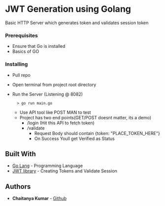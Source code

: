 # JWT Generation using Golang

Basic HTTP Server which generates token and validates session token

### Prerequisites
 - Ensure that Go is installed
 - Basics of GO

### Installing
- Pull repo
- Open terminal from project root directory
- Run the Server (Listening @ 8082)

        > go run main.go
    * Use API tool like POST MAN to test
    * Project has two end points(GET/POST doesnt matter, its a demo)
        - /login (Hit this API to fetch token)
        - /validate
            * Request Body should contain {token: "PLACE_TOKEN_HERE"}
            * On Success Youll get Verified as Status
## Built With

* [Go Lang](https://golang.org/) - Programming Language
* [JWT library](https://godoc.org/github.com/dgrijalva/jwt-go#example-Parse--Hmac) - Creating Tokens and Validate Session

## Authors

* **Chaitanya Kumar** - [Github](https://github.com/chaitanya-apty)

